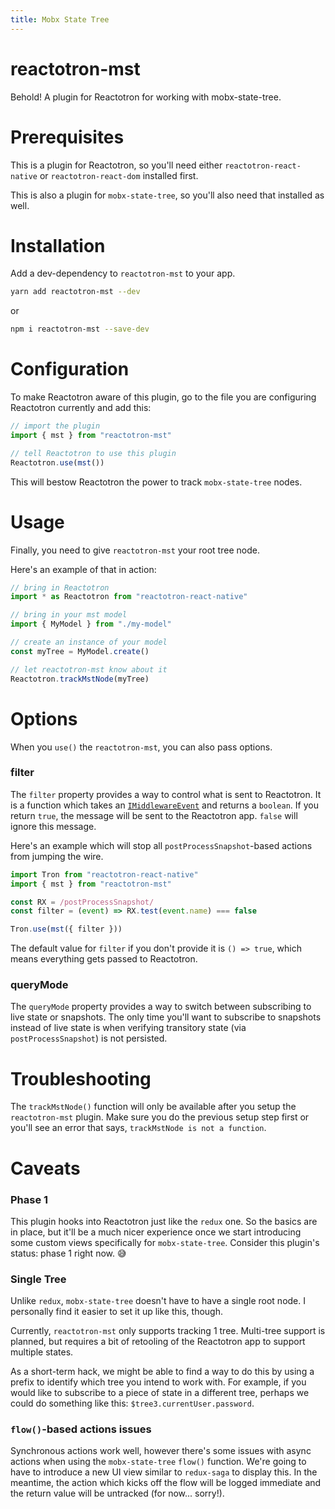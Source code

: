 ```yaml
---
title: Mobx State Tree
---
```


# reactotron-mst

Behold! A plugin for Reactotron for working with mobx-state-tree.

# Prerequisites

This is a plugin for Reactotron, so you'll need either `reactotron-react-native` or `reactotron-react-dom` installed first.

This is also a plugin for `mobx-state-tree`, so you'll also need that installed as well.

# Installation

Add a dev-dependency to `reactotron-mst` to your app.

```sh
yarn add reactotron-mst --dev
```

or

```sh
npm i reactotron-mst --save-dev
```

# Configuration

To make Reactotron aware of this plugin, go to the file you are configuring Reactotron currently and add this:

```ts
// import the plugin
import { mst } from "reactotron-mst"

// tell Reactotron to use this plugin
Reactotron.use(mst())
```

This will bestow Reactotron the power to track `mobx-state-tree` nodes.

# Usage

Finally, you need to give `reactotron-mst` your root tree node.

Here's an example of that in action:

```ts
// bring in Reactotron
import * as Reactotron from "reactotron-react-native"

// bring in your mst model
import { MyModel } from "./my-model"

// create an instance of your model
const myTree = MyModel.create()

// let reactotron-mst know about it
Reactotron.trackMstNode(myTree)
```

# Options

When you `use()` the `reactotron-mst`, you can also pass options.

### filter

The `filter` property provides a way to control what is sent to Reactotron. It is a function which takes an [`IMiddlewareEvent`](https://github.com/mobxjs/mobx-state-tree/blob/master/docs/middleware.md#call-attributes) and returns a `boolean`. If you return `true`, the message will be sent to the Reactotron app. `false` will ignore this message.

Here's an example which will stop all `postProcessSnapshot`-based actions from jumping the wire.

```ts
import Tron from "reactotron-react-native"
import { mst } from "reactotron-mst"

const RX = /postProcessSnapshot/
const filter = (event) => RX.test(event.name) === false

Tron.use(mst({ filter }))
```

The default value for `filter` if you don't provide it is `() => true`, which means everything gets passed to Reactotron.

### queryMode

The `queryMode` property provides a way to switch between subscribing to live state or snapshots. The only time you'll want to subscribe to snapshots instead of live state is when verifying transitory state (via `postProcessSnapshot`) is not persisted.

# Troubleshooting

The `trackMstNode()` function will only be available after you setup the `reactotron-mst` plugin. Make sure you do the previous setup step first or you'll see an error that says, `trackMstNode is not a function`.

# Caveats

### Phase 1

This plugin hooks into Reactotron just like the `redux` one. So the basics are in place, but it'll be a much nicer experience once we start introducing some custom views specifically for `mobx-state-tree`. Consider this plugin's status: phase 1 right now. 😅

### Single Tree

Unlike `redux`, `mobx-state-tree` doesn't have to have a single root node. I personally find it easier to set it up like this, though.

Currently, `reactotron-mst` only supports tracking 1 tree. Multi-tree support is planned, but requires a bit of retooling of the Reactotron app to support multiple states.

As a short-term hack, we might be able to find a way to do this by using a prefix to identify which tree you intend to work with. For example, if you would like to subscribe to a piece of state in a different tree, perhaps we could do something like this: `$tree3.currentUser.password`.

### `flow()`-based actions issues

Synchronous actions work well, however there's some issues with async actions when using the `mobx-state-tree` `flow()` function. We're going to have to introduce a new UI view similar to `redux-saga` to display this. In the meantime, the action which kicks off the flow will be logged immediate and the return value will be untracked (for now... sorry!).
